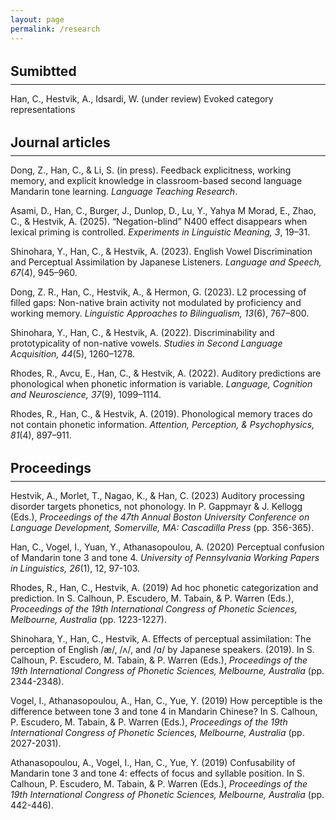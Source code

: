 ```yaml
---
layout: page
permalink: /research
---
```


<h2 style="margin:2rem 0 0"> Sumibtted </h2 >
<hr style="margin:0.5rem 0 0">

<span class="author">Han, C.</span>, Hestvik, A., Idsardi, W. (under review) Evoked category representations

<h2 style="margin:2rem 0 0"> Journal articles </h2 >
<hr style="margin:0.5rem 0 0">

Dong, Z., <span class="author">Han, C.</span>, & Li, S. (in press). Feedback explicitness, working memory, and explicit knowledge in classroom-based second language Mandarin tone learning. _Language Teaching Research_. [<i class="ai ai-doi" aria-hidden="true"></i>](https://doi.org/10.1177/13621688251378559)

Asami, D., <span class="author">Han, C.</span>, Burger, J., Dunlop, D., Lu, Y., Yahya M Morad, E., Zhao, C., & Hestvik, A. (2025). “Negation-blind” N400 effect disappears when lexical priming is controlled. _Experiments in Linguistic Meaning, 3_, 19–31. [<i class="ai ai-doi" aria-hidden="true"></i>](https://doi.org/10.3765/elm.3.5800)

Shinohara, Y., <span class="author">Han, C.</span>, & Hestvik, A. (2023). English Vowel Discrimination and Perceptual Assimilation by Japanese Listeners. _Language and Speech, 67_(4), 945–960. [<i class="ai ai-doi" aria-hidden="true"></i>](https://doi.org/10.1177/00238309231209311)

Dong, Z. R., <span class="author">Han, C.</span>, Hestvik, A., & Hermon, G. (2023). L2 processing of filled gaps: Non-native brain activity not modulated by proficiency and working memory. _Linguistic Approaches to Bilingualism, 13_(6), 767–800. [<i class="ai ai-doi" aria-hidden="true"></i>](https://doi.org/10.1075/lab.20058.don)

Shinohara, Y., <span class="author">Han, C.</span>, & Hestvik, A. (2022). Discriminability and prototypicality of non-native vowels. _Studies in Second Language Acquisition, 44_(5), 1260–1278. [<i class="ai ai-doi" aria-hidden="true"></i>](https://doi.org/10.1017/S0272263121000978)

Rhodes, R., Avcu, E., <span class="author">Han, C.</span>, & Hestvik, A. (2022). Auditory predictions are phonological when phonetic information is variable. _Language, Cognition and Neuroscience, 37_(9), 1099–1114. [<i class="ai ai-doi" aria-hidden="true"></i>](https://doi.org/10.1080/23273798.2022.2043395)

Rhodes, R., <span class="author">Han, C.</span>, & Hestvik, A. (2019). Phonological memory traces do not contain phonetic information. _Attention, Perception, & Psychophysics, 81_(4), 897–911. [<i class="ai ai-doi" aria-hidden="true"></i>](https://doi.org/10.3758/s13414-019-01728-1)


<h2 style="margin:2rem 0 0">Proceedings</h2>
<hr style="margin:0.5rem 0 0">

Hestvik, A., Morlet, T., Nagao, K., & <span class="author">Han, C.</span> (2023) Auditory processing disorder targets phonetics, not phonology. In P. Gappmayr & J. Kellogg (Eds.), _Proceedings of the 47th Annual Boston University Conference on Language Development, Somerville, MA: Cascadilla Press_ (pp. 356-365). [<i class="fa-solid fa-file-pdf"></i>](https://pmc.ncbi.nlm.nih.gov/articles/PMC10410628/pdf/nihms-1922393.pdf)

<span class="author">Han, C.</span>, Vogel, I., Yuan, Y., Athanasopoulou, A. (2020) Perceptual confusion of Mandarin tone 3 and tone 4. _University of Pennsylvania Working Papers in Linguistics, 26_(1), 12, 97-103. [<i class="fa-solid fa-file-pdf"></i>](https://repository.upenn.edu/cgi/viewcontent.cgi?article=2088&context=pwpl)

Rhodes, R., <span class="author">Han, C.</span>, Hestvik, A. (2019) Ad hoc phonetic categorization and prediction. In S. Calhoun, P. Escudero, M. Tabain, & P. Warren (Eds.), _Proceedings of the 19th International Congress of Phonetic Sciences, Melbourne, Australia_ (pp. 1223-1227). [<i class="fa-solid fa-file-pdf"></i>](https://www.internationalphoneticassociation.org/icphs-proceedings/ICPhS2019/papers/ICPhS_1272.pdf)

Shinohara, Y., <span class="author">Han, C.</span>, Hestvik, A. Effects of perceptual assimilation: The perception of English /æ/, /ʌ/, and /ɑ/ by Japanese speakers. (2019). In S. Calhoun, P. Escudero, M. Tabain, & P. Warren (Eds.), _Proceedings of the 19th International Congress of Phonetic Sciences, Melbourne, Australia_ (pp. 2344-2348). [<i class="fa-solid fa-file-pdf"></i>](https://www.internationalphoneticassociation.org/icphs-proceedings/ICPhS2019/papers/ICPhS_2393.pdf)

Vogel, I., Athanasopoulou, A., <span class="author">Han, C.</span>, Yue, Y. (2019) How perceptible is the difference between tone 3 and tone 4 in Mandarin Chinese? In S. Calhoun, P. Escudero, M. Tabain, & P. Warren (Eds.), _Proceedings of the 19th International Congress of Phonetic Sciences, Melbourne, Australia_ (pp. 2027-2031). [<i class="fa-solid fa-file-pdf"></i>](https://www.internationalphoneticassociation.org/icphs-proceedings/ICPhS2019/papers/ICPhS_2076.pdf)

Athanasopoulou, A., Vogel, I., <span class="author">Han, C.</span>, Yue, Y. (2019) Confusability of Mandarin tone 3 and tone 4: effects of focus and syllable position. In S. Calhoun, P. Escudero, M. Tabain, & P. Warren (Eds.), _Proceedings of the 19th International Congress of Phonetic Sciences, Melbourne, Australia_ (pp. 442-446). [<i class="fa-solid fa-file-pdf"></i>](https://assta.org/proceedings/ICPhS2019/papers/ICPhS_491.pdf)